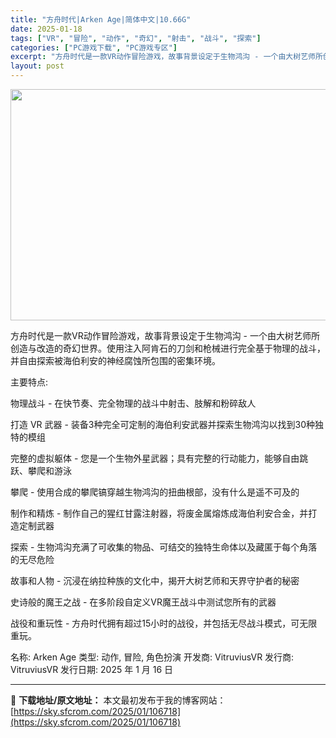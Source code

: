 ```yaml
---
title: "方舟时代|Arken Age|简体中文|10.66G"
date: 2025-01-18
tags: ["VR", "冒险", "动作", "奇幻", "射击", "战斗", "探索"]
categories: ["PC游戏下载", "PC游戏专区"]
excerpt: "方舟时代是一款VR动作冒险游戏，故事背景设定于生物鸿沟 - 一个由大树艺师所创造与改造的奇幻世界。使用注入阿肯石的刀剑和枪械进行完全基于物理的战斗，并自由探索被海伯利安的神经腐蚀所包围的密集环境。 主要特点: 物理战斗 - 在快节奏、完全物理的战斗中射击、肢解和粉碎敌人 打造 VR 武器 - 装备3&hellip;"
layout: post
---
```


<img class="aligncenter size-full wp-image-106719" src="https://sky.sfcrom.com/wp-content/uploads/2025/01/2025011808464779.webp" alt="" width="660" height="370" />

方舟时代是一款VR动作冒险游戏，故事背景设定于生物鸿沟 - 一个由大树艺师所创造与改造的奇幻世界。使用注入阿肯石的刀剑和枪械进行完全基于物理的战斗，并自由探索被海伯利安的神经腐蚀所包围的密集环境。

主要特点:

物理战斗 - 在快节奏、完全物理的战斗中射击、肢解和粉碎敌人

打造 VR 武器 - 装备3种完全可定制的海伯利安武器并探索生物鸿沟以找到30种独特的模组

完整的虚拟躯体 - 您是一个生物外星武器；具有完整的行动能力，能够自由跳跃、攀爬和游泳

攀爬 - 使用合成的攀爬镐穿越生物鸿沟的扭曲根部，没有什么是遥不可及的

制作和精炼 - 制作自己的猩红甘露注射器，将废金属熔炼成海伯利安合金，并打造定制武器

探索 - 生物鸿沟充满了可收集的物品、可结交的独特生命体以及藏匿于每个角落的无尽危险

故事和人物 - 沉浸在纳拉种族的文化中，揭开大树艺师和天界守护者的秘密

史诗般的魔王之战 - 在多阶段自定义VR魔王战斗中测试您所有的武器

战役和重玩性 - 方舟时代拥有超过15小时的战役，并包括无尽战斗模式，可无限重玩。

名称: Arken Age
类型: 动作, 冒险, 角色扮演
开发商: VitruviusVR
发行商: VitruviusVR
发行日期: 2025 年 1 月 16 日

---
📖 **下载地址/原文地址：** 本文最初发布于我的博客网站：[https://sky.sfcrom.com/2025/01/106718](https://sky.sfcrom.com/2025/01/106718)
